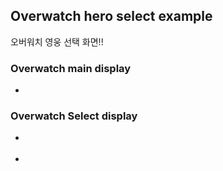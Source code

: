 ## Overwatch hero select example

오버워치 영웅 선택 화면!!

### Overwatch main display

  - <a href="https://user-images.githubusercontent.com/33706689/135743836-d2c0b34f-7ca6-4fde-8a8d-017b0c0aa673.png"></a>
    
### Overwatch Select display

  - <a href="https://user-images.githubusercontent.com/33706689/135743849-3d710b06-7fc7-4edc-8a9e-898bf4532465.png"></a>

  - <a href="https://user-images.githubusercontent.com/33706689/135743863-46c22227-1611-48d7-8f9a-93f56fbabe28.png"></a>
